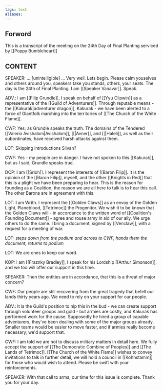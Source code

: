 ```yaml
---
tags: text
aliases:
---
```


## Forword
This is a transcript of the meeting on the 24th Day of Final Planting serviced by [[Poppy Bumbleheart]]

## CONTENT

SPEAKER: ... [unintelligible] ... Very well. Lets begin. Please calm youselves and others around you, speakers take you stands, others, your seats. The day is the 24th of Final Planting. I am [[Speaker Vanavar]]. Speak.

ADV.: I am [[Filip Grundle]], I speak on behalf of [[Yyu Clipwin]] as a representative of the [[Guild of Adventurers]]. Through reputable means - the [[Kakurak|adventurer dragon]], Kakurak - we have been alerted to a force of Giantfolk marching into the territories of [[The Church of the White Flame]].

CWF: Yes; as Grundle speaks the truth. The domains of the Tendered [[Valerio Avishalom|Avishalom]], [[|Avner]], and [[|Haleli]], as well as their subordinates, have received harsh attacks against them. 

LOT: Skipping introductions Silvan?

CWF: Yes - my people are in danger. I have not spoken to this [[Kakurak]], but as I said, Grundle speaks true.

DCP: I am [[Srioh]]. I represent the interests of [[Baron Filip]]. It is the opinion of the [[Baron Filip]], myself, and the other [[Knights in Red]] that this is a plight we have been preparing to hear. This is the reason for founding as a Coalition, the reason we are all here to talk is to hear this call. The other Barons are in agreement with this.

LOT: I am Writh. I represent the [[Golden Claws]] as an envoy of the Golden Light, Planeblood, [[Tetrimoc]] the Progenitor. We wish it to be known that the Golden Claws will - in accordance to the written word of [[Coalition's Founding Document]] - agree and rouse army in aid of our ally. We urge others to do the same. I bring a document, signed by [[Venclaw]], with a request for a meeting of war.

LOT: *steps down from the podium and across to CWF, hands them the document, returns to podium*

LOT: We are ones to keep our word.

KOP: I am [[Fraznky Bradley]], I speak for his Lordship [[Arthur Simonson]], and we too will offer our support in this time.

SPEAKER: Then the entities are in accordance, that this is a threat of major concern?

CWF: Our people are still recovering from the great tragedy that befell our lands thirty years ago. We need to rely on your support for our people.

ADV.: It is the Guild's position to nip this in the bud - we can create support through volunteer groups and gold - but armies are costly, and Kakurak has performed work for the cause. Supposedly he hired a group of capable adventurers, they've been dealing with some of the major groups already. Smaller teams would be easier to move faster, and if armies really become necessary, we'd support that.

CWF: I am told we are not to discuss military matters in detail here. We fully accept the support of [[The Democratic Combine of Peoples]] and [[The Lands of Tetrimoc]]. [[The Church of the White Flame]] wishes to convey invitations to talk in further detail, we will hold a council in [[Kohnstamm]] for those who would wish to attend. Please be swift with your reinforcements.

SPEAKER: With that call to arms, our time for this issue is complete. Thank you for your day.